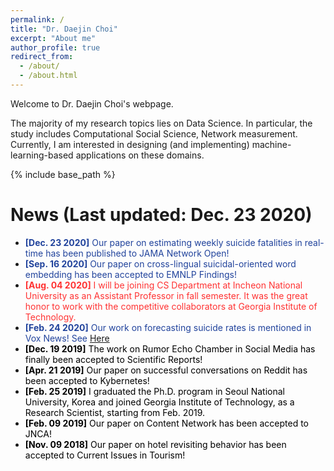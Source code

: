```yaml
---
permalink: /
title: "Dr. Daejin Choi"
excerpt: "About me"
author_profile: true
redirect_from: 
  - /about/
  - /about.html
---
```


Welcome to Dr. Daejin Choi's webpage.

The majority of my research topics lies on Data Science. In particular, the
study includes Computational Social Science, Network measurement. Currently, I
am interested in designing (and implementing) machine-learning-based
applications on these domains.

{% include base_path %}

News (Last updated: Dec. 23 2020)
=====

- <span style="color:rgb(33,67,156)"> **[Dec. 23 2020]** Our paper on estimating weekly suicide fatalities in real-time has been published to JAMA Network Open!
- <span style="color:rgb(33,67,156)"> **[Sep. 16 2020]** Our paper on cross-lingual suicidal-oriented word embedding has been accepted to EMNLP Findings!
- <span style="color:rgb(255,50,50)"> **[Aug. 04 2020]** I will be joining
  CS Department at Incheon National University as an Assistant Professor in fall
  semester. It was the great honor to work with the competitive collaborators at
  Georgia Institute of Technology.
- <span style="color:rgb(33,67,156)"> **[Feb. 24 2020]** Our work on forecasting
  suicide rates is mentioned in Vox News! See
  [Here](https://www.vox.com/recode/2020/2/24/21150196/twitter-reddit-suicide-cdc-artificial-intelligence)
- <span style="color:rgb(0,0,0)"> **[Dec. 19 2019]** The work on Rumor Echo Chamber in Social Media has finally
  been accepted to Scientific Reports!</span>
- <span style="color:rgb(0,0,0)"> **[Apr. 21 2019]** Our paper on successful
  conversations on Reddit has been accepted to Kybernetes!
- <span style="color:rgb(0,0,0)"> **[Feb. 25 2019]** I graduated the Ph.D. program in Seoul National University,
  Korea and joined Georgia Institute of Technology, as a Research Scientist,
  starting from Feb. 2019.
- <span style="color:rgb(0,0,0)"> **[Feb. 09 2019]** Our paper on Content Network has been accepted to JNCA!
- <span style="color:rgb(0,0,0)"> **[Nov. 09 2018]** Our paper on hotel revisiting behavior has been accepted to
  Current Issues in Tourism!</span>
